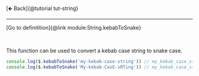 [🡸 Back]{@tutorial tut-string}
___

[Go to definitition]{@link module:String.kebabToSnake}

&nbsp;

This function can be used to convert a kebab case string to snake case.

```js
console.log($.kebabToSnake('my-kebab-case-string')) // my_kebab_case_string
console.log($.kebabToSnake('My-kebab-CasE-sRTing')) // my_kebab_case_string
```
